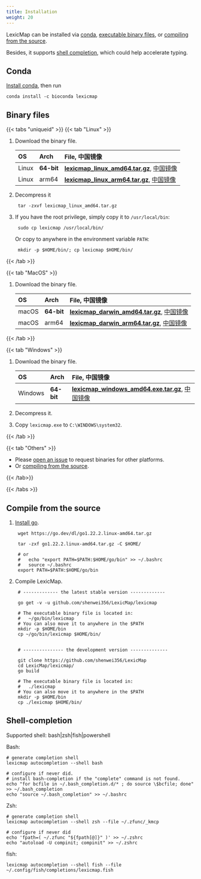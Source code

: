 ```yaml
---
title: Installation
weight: 20
---
```


LexicMap can be installed via [conda](#conda), [executable binary files](#binary-files),
or [compiling from the source](#compile-from-the-source).

Besides, it supports [shell completion](#shell-completion), which could help accelerate typing.

## Conda

[Install conda](https://docs.conda.io/projects/conda/en/latest/user-guide/install/index.html), then run

    conda install -c bioconda lexicmap

## Binary files

{{< tabs "uniqueid" >}}
{{< tab "Linux" >}}

1.  Download the binary file.

    |OS     |Arch      |File, 中国镜像                                                                                                                                                                                                               |
    |:------|:---------|:---------------------------------------------------------------------------------------------------------------------------------------------------------------------------------------------------------------------------|
    |Linux  |**64-bit**|[**lexicmap_linux_amd64.tar.gz**](https://github.com/shenwei356/LexicMap/releases/download/v0.3.0/lexicmap_linux_amd64.tar.gz), [中国镜像](http://app.shenwei.me/data/lexicmap/lexicmap_linux_amd64.tar.gz)                  |
    |Linux  |arm64     |[**lexicmap_linux_arm64.tar.gz**](https://github.com/shenwei356/LexicMap/releases/download/v0.3.0/lexicmap_linux_arm64.tar.gz), [中国镜像](http://app.shenwei.me/data/lexicmap/lexicmap_linux_arm64.tar.gz)                  |

2. Decompress it

        tar -zxvf lexicmap_linux_amd64.tar.gz

3. If you have the root privilege, simply copy it to `/usr/local/bin`:

        sudo cp lexicmap /usr/local/bin/

   Or copy to anywhere in the environment variable `PATH`:

        mkdir -p $HOME/bin/; cp lexicmap $HOME/bin/


{{< /tab >}}

{{< tab "MacOS" >}}

1.  Download the binary file.

    |OS     |Arch      |File, 中国镜像                                                                                                                                                                                                               |
    |:------|:---------|:-------------------------------------------------------------------------------------------------------------------------------------------------------------------------------------------------------------------------- |
    |macOS  |**64-bit**|[**lexicmap_darwin_amd64.tar.gz**](https://github.com/shenwei356/LexicMap/releases/download/v0.3.0/lexicmap_darwin_amd64.tar.gz), [中国镜像](http://app.shenwei.me/data/lexicmap/lexicmap_darwin_amd64.tar.gz)               |
    |macOS  |arm64     |[**lexicmap_darwin_arm64.tar.gz**](https://github.com/shenwei356/LexicMap/releases/download/v0.3.0/lexicmap_darwin_arm64.tar.gz), [中国镜像](http://app.shenwei.me/data/lexicmap/lexicmap_darwin_arm64.tar.gz)               |


{{< /tab >}}


{{< tab "Windows" >}}

1. Download the binary file.


    |OS     |Arch      |File, 中国镜像                                                                                                                                                                                                               |
    |:------|:---------|:---------------------------------------------------------------------------------------------------------------------------------------------------------------------------------------------------------------------------|
    |Windows|**64-bit**|[**lexicmap_windows_amd64.exe.tar.gz**](https://github.com/shenwei356/LexicMap/releases/download/v0.3.0/lexicmap_windows_amd64.exe.tar.gz), [中国镜像](http://app.shenwei.me/data/lexicmap/lexicmap_windows_amd64.exe.tar.gz)|


2. Decompress it.

2. Copy `lexicmap.exe` to `C:\WINDOWS\system32`.

{{< /tab >}}

{{< tab "Others" >}}

- Please [open an issue](https://github.com/shenwei356/LexicMap/issues) to request binaries for other platforms.
- Or [compiling from the source](#compile-from-the-source).

{{< /tab>}}


{{< /tabs >}}



## Compile from the source


1. [Install go](https://go.dev/doc/install).

        wget https://go.dev/dl/go1.22.2.linux-amd64.tar.gz

        tar -zxf go1.22.2.linux-amd64.tar.gz -C $HOME/

        # or
        #   echo "export PATH=$PATH:$HOME/go/bin" >> ~/.bashrc
        #   source ~/.bashrc
        export PATH=$PATH:$HOME/go/bin

2. Compile LexicMap.

        # ------------- the latest stable version -------------

        go get -v -u github.com/shenwei356/LexicMap/lexicmap

        # The executable binary file is located in:
        #   ~/go/bin/lexicmap
        # You can also move it to anywhere in the $PATH
        mkdir -p $HOME/bin
        cp ~/go/bin/lexicmap $HOME/bin/


        # --------------- the development version --------------

        git clone https://github.com/shenwei356/LexicMap
        cd LexicMap/lexicmap/
        go build

        # The executable binary file is located in:
        #   ./lexicmap
        # You can also move it to anywhere in the $PATH
        mkdir -p $HOME/bin
        cp ./lexicmap $HOME/bin/


## Shell-completion

Supported shell: bash|zsh|fish|powershell

Bash:

    # generate completion shell
    lexicmap autocompletion --shell bash

    # configure if never did.
    # install bash-completion if the "complete" command is not found.
    echo "for bcfile in ~/.bash_completion.d/* ; do source \$bcfile; done" >> ~/.bash_completion
    echo "source ~/.bash_completion" >> ~/.bashrc

Zsh:

    # generate completion shell
    lexicmap autocompletion --shell zsh --file ~/.zfunc/_kmcp

    # configure if never did
    echo 'fpath=( ~/.zfunc "${fpath[@]}" )' >> ~/.zshrc
    echo "autoload -U compinit; compinit" >> ~/.zshrc

fish:

    lexicmap autocompletion --shell fish --file ~/.config/fish/completions/lexicmap.fish
